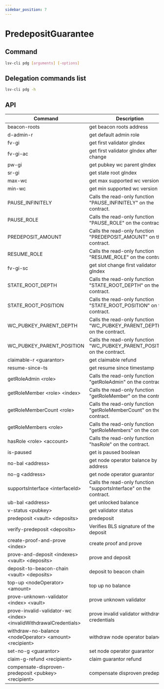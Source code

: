 ```yaml
---
sidebar_position: 7
---
```


# PredepositGuarantee

## Command

```bash
lsv-cli pdg [arguments] [-options]
```

## Delegation commands list

```bash
lsv-cli pdg -h
```

## API

| Command                                                             | Description                                                               |
| ------------------------------------------------------------------- | ------------------------------------------------------------------------- |
| beacon-roots                                                        | get beacon roots address                                                  |
| d-admin-r                                                           | get default admin role                                                    |
| fv-gi                                                               | get first validator gIndex                                                |
| fv-gi-ac                                                            | get first validator gIndex after change                                   |
| pw-gi                                                               | get pubkey wc parent gIndex                                               |
| sr-gi                                                               | get state root gIndex                                                     |
| max-wc                                                              | get max supported wc version                                              |
| min-wc                                                              | get min supported wc version                                              |
| PAUSE_INFINITELY                                                    | Calls the read-only function "PAUSE_INFINITELY" on the contract.          |
| PAUSE_ROLE                                                          | Calls the read-only function "PAUSE_ROLE" on the contract.                |
| PREDEPOSIT_AMOUNT                                                   | Calls the read-only function "PREDEPOSIT_AMOUNT" on the contract.         |
| RESUME_ROLE                                                         | Calls the read-only function "RESUME_ROLE" on the contract.               |
| fv-gi-sc                                                            | get slot change first validator gIndex                                    |
| STATE_ROOT_DEPTH                                                    | Calls the read-only function "STATE_ROOT_DEPTH" on the contract.          |
| STATE_ROOT_POSITION                                                 | Calls the read-only function "STATE_ROOT_POSITION" on the contract.       |
| WC_PUBKEY_PARENT_DEPTH                                              | Calls the read-only function "WC_PUBKEY_PARENT_DEPTH" on the contract.    |
| WC_PUBKEY_PARENT_POSITION                                           | Calls the read-only function "WC_PUBKEY_PARENT_POSITION" on the contract. |
| claimable-r \<guarantor>                                            | get claimable refund                                                      |
| resume-since-ts                                                     | get resume since timestamp                                                |
| getRoleAdmin \<role>                                                | Calls the read-only function "getRoleAdmin" on the contract.              |
| getRoleMember \<role> \<index>                                      | Calls the read-only function "getRoleMember" on the contract.             |
| getRoleMemberCount \<role>                                          | Calls the read-only function "getRoleMemberCount" on the contract.        |
| getRoleMembers \<role>                                              | Calls the read-only function "getRoleMembers" on the contract.            |
| hasRole \<role> \<account>                                          | Calls the read-only function "hasRole" on the contract.                   |
| is-paused                                                           | get is paused boolean                                                     |
| no-bal \<address>                                                   | get node operator balance by address                                      |
| no-g \<address>                                                     | get node operator guarantor                                               |
| supportsInterface \<interfaceId>                                    | Calls the read-only function "supportsInterface" on the contract.         |
| ub-bal \<address>                                                   | get unlocked balance                                                      |
| v-status \<pubkey>                                                  | get validator status                                                      |
| predeposit \<vault> \<deposits>                                     | predeposit                                                                |
| verify-predeposit \<deposits>                                       | Verifies BLS signature of the deposit                                     |
| create-proof-and-prove \<index>                                     | create proof and prove                                                    |
| prove-and-deposit \<indexes> \<vault> \<deposits>                   | prove and deposit                                                         |
| deposit-to-beacon-chain \<vault> \<deposits>                        | deposit to beacon chain                                                   |
| top-up \<nodeOperator> \<amount>                                    | top up no balance                                                         |
| prove-unknown-validator \<index> \<vault>                           | prove unknown validator                                                   |
| prove-invalid-validator-wc \<index> \<invalidWithdrawalCredentials> | prove invalid validator withdrawal credentials                            |
| withdraw-no-balance \<nodeOperator> \<amount> \<recipient>          | withdraw node operator balance                                            |
| set-no-g \<guarantor>                                               | set node operator guarantor                                               |
| claim-g-refund \<recipient>                                         | claim guarantor refund                                                    |
| compensate-disproven-predeposit \<pubkey> \<recipient>              | compensate disproven predeposit                                           |
